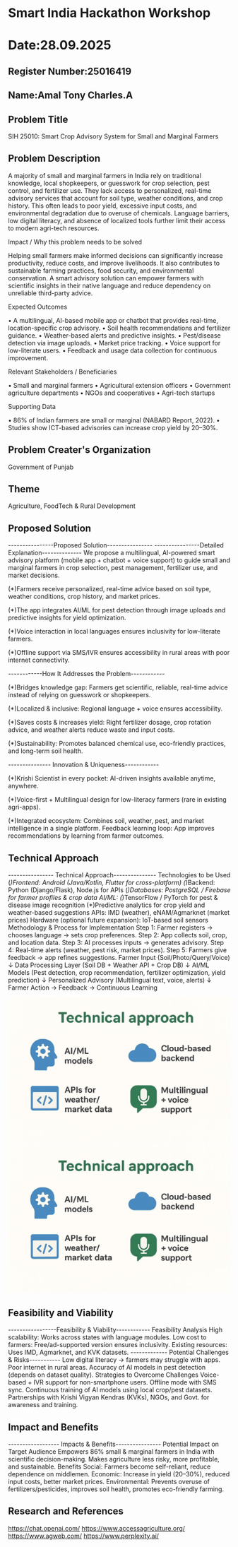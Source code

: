 # Smart India Hackathon Workshop
# Date:28.09.2025
## Register Number:25016419
## Name:Amal Tony Charles.A
## Problem Title
SIH 25010: Smart Crop Advisory System for Small and Marginal Farmers
## Problem Description
A majority of small and marginal farmers in India rely on traditional knowledge, local shopkeepers, or guesswork for crop selection, pest control, and fertilizer use. They lack access to personalized, real-time advisory services that account for soil type, weather conditions, and crop history. This often leads to poor yield, excessive input costs, and environmental degradation due to overuse of chemicals. Language barriers, low digital literacy, and absence of localized tools further limit their access to modern agri-tech resources.

Impact / Why this problem needs to be solved

Helping small farmers make informed decisions can significantly increase productivity, reduce costs, and improve livelihoods. It also contributes to sustainable farming practices, food security, and environmental conservation. A smart advisory solution can empower farmers with scientific insights in their native language and reduce dependency on unreliable third-party advice.

Expected Outcomes

• A multilingual, AI-based mobile app or chatbot that provides real-time, location-specific crop advisory.
• Soil health recommendations and fertilizer guidance.
• Weather-based alerts and predictive insights.
• Pest/disease detection via image uploads.
• Market price tracking.
• Voice support for low-literate users.
• Feedback and usage data collection for continuous improvement.

Relevant Stakeholders / Beneficiaries

• Small and marginal farmers
• Agricultural extension officers
• Government agriculture departments
• NGOs and cooperatives
• Agri-tech startups

Supporting Data

• 86% of Indian farmers are small or marginal (NABARD Report, 2022).
• Studies show ICT-based advisories can increase crop yield by 20–30%.

## Problem Creater's Organization
Government of Punjab

## Theme
Agriculture, FoodTech & Rural Development

## Proposed Solution
 ----------------Proposed Solution---------------- ----------------Detailed Explanation--------------
We propose a multilingual, AI-powered smart advisory platform (mobile app + chatbot + voice support) to guide small and marginal farmers in crop selection, pest management, fertilizer use, and market decisions.

(*)Farmers receive personalized, real-time advice based on soil type, weather conditions, crop history, and market prices.

(*)The app integrates AI/ML for pest detection through image uploads and predictive insights for yield optimization.

(*)Voice interaction in local languages ensures inclusivity for low-literate farmers.

(*)Offline support via SMS/IVR ensures accessibility in rural areas with poor internet connectivity.

------------How It Addresses the Problem------------

(*)Bridges knowledge gap: Farmers get scientific, reliable, real-time advice instead of relying on guesswork or shopkeepers.

(*)Localized & inclusive: Regional language + voice ensures accessibility.

(*)Saves costs & increases yield: Right fertilizer dosage, crop rotation advice, and weather alerts reduce waste and input costs.

(*)Sustainability: Promotes balanced chemical use, eco-friendly practices, and long-term soil health.

--------------- Innovation & Uniqueness------------

(*)Krishi Scientist in every pocket: AI-driven insights available anytime, anywhere.

(*)Voice-first + Multilingual design for low-literacy farmers (rare in existing agri-apps).

(*)Integrated ecosystem: Combines soil, weather, pest, and market intelligence in a single platform.
Feedback learning loop: App improves recommendations by learning from farmer outcomes.

## Technical Approach
---------------- Technical Approach---------------
Technologies to be Used
(*)Frontend: Android (Java/Kotlin, Flutter for cross-platform)
(*)Backend: Python (Django/Flask), Node.js for APIs
(*)Databases: PostgreSQL / Firebase for farmer      profiles & crop data
AI/ML:
(*)TensorFlow / PyTorch for pest & disease image recognition
(*)Predictive analytics for crop yield and weather-based suggestions
APIs:
IMD (weather), eNAM/Agmarknet (market prices)
Hardware (optional future expansion): IoT-based soil sensors
Methodology & Process for Implementation
Step 1: Farmer registers → chooses language → sets crop preferences.
Step 2: App collects soil, crop, and location data.
Step 3: AI processes inputs → generates advisory.
Step 4: Real-time alerts (weather, pest risk, market prices).
Step 5: Farmers give feedback → app refines suggestions.
     Farmer Input (Soil/Photo/Query/Voice)
        ↓
   Data Processing Layer
 (Soil DB + Weather API + Crop DB)
        ↓
   AI/ML Models
 (Pest detection, crop recommendation,
  fertilizer optimization, yield prediction)
        ↓
 Personalized Advisory
 (Multilingual text, voice, alerts)
        ↓
  Farmer Action → Feedback → Continuous Learning

![alt text](<sih technical support.jpg>)
![alt text](<sih technical support-1.jpg>)



## Feasibility and Viability
-----------------Feasibility & Viability------------
Feasibility Analysis
High scalability: Works across states with language modules.
Low cost to farmers: Free/ad-supported version ensures inclusivity.
Existing resources: Uses IMD, Agmarknet, and KVK datasets.
------------- Potential Challenges & Risks-----------
Low digital literacy → farmers may struggle with apps.
Poor internet in rural areas.
Accuracy of AI models in pest detection (depends on dataset quality).
Strategies to Overcome Challenges
Voice-based + IVR support for non-smartphone users.
Offline mode with SMS sync.
Continuous training of AI models using local crop/pest datasets.
Partnerships with Krishi Vigyan Kendras (KVKs), NGOs, and Govt. for awareness and training.

## Impact and Benefits
------------------ Impacts & Benefits----------------
Potential Impact on Target Audience
Empowers 86% small & marginal farmers in India with scientific decision-making.
Makes agriculture less risky, more profitable, and sustainable.
Benefits
Social: Farmers become self-reliant, reduce dependence on middlemen.
Economic: Increase in yield (20–30%), reduced input costs, better market prices.
Environmental: Prevents overuse of fertilizers/pesticides, improves soil health, promotes eco-friendly farming.

## Research and References
https://chat.openai.com/
https://www.accessagriculture.org/
https://www.agweb.com/
https://www.perplexity.ai/
